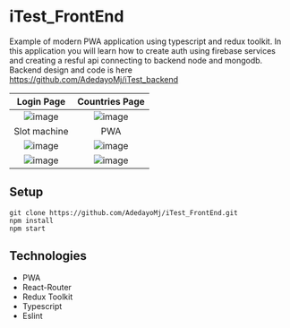 # iTest_FrontEnd
Example of modern PWA application using typescript and redux toolkit. 
In this application you will learn how to create auth using firebase services and creating a resful api connecting to backend node and mongodb.
Backend design and code is here https://github.com/AdedayoMj/iTest_backend


Login Page            |  Countries Page
:-------------------------:|:-------------------------:
![image](https://user-images.githubusercontent.com/53113836/132451141-9e54eda3-181d-434d-9d36-71c7a88bc059.png)|  ![image](https://user-images.githubusercontent.com/53113836/132451235-56fd981c-3e9f-4090-be1f-362b432363bb.png)
Slot machine           |  PWA
![image](https://user-images.githubusercontent.com/53113836/132451174-678d16d8-830b-49ac-92d0-1432eaf33494.png)|![image](https://user-images.githubusercontent.com/53113836/132450452-7f0b62bb-2d13-4579-8570-41c0be55aba4.png)
![image](https://user-images.githubusercontent.com/53113836/132450491-ccf7d94e-e9c8-46aa-b6ea-247a412e952b.png)|![image](https://user-images.githubusercontent.com/53113836/132450710-93be96ef-1438-4ec0-9e71-42d8d2ff923d.png)

## Setup
```
git clone https://github.com/AdedayoMj/iTest_FrontEnd.git
npm install
npm start
```
## Technologies
* PWA
* React-Router
* Redux Toolkit
* Typescript
* Eslint
